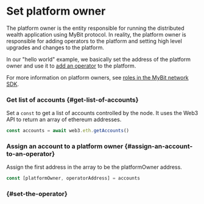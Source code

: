 # Set platform owner

The platform owner is the entity responsible for running the distributed wealth application using MyBit protocol. In reality, the platform owner is responsible for adding operators to the platform and setting high level upgrades and changes to the platform. 

In our "hello world" example, we basically set the address of the platform owner and use it to [add an operator](https://developer.mybit.io/hello-network/setoperator) to the platform. 

For more information on platform owners, see [roles in the MyBit network SDK](https://developer.mybit.io/network/#roles).

### Get list of accounts  {#get-list-of-accounts}

Set a `const` to get a list of accounts controlled by the node. It uses the Web3 API to return an array of ethereum addresses.

```javascript
const accounts = await web3.eth.getAccounts()
```

### Assign an account to a platform owner {#assign-an-account-to-an-operator}

Assign the first address in the array to be the platformOwner address. 

```javascript
const [platformOwner, operatorAddress] = accounts
```



###  {#set-the-operator}



